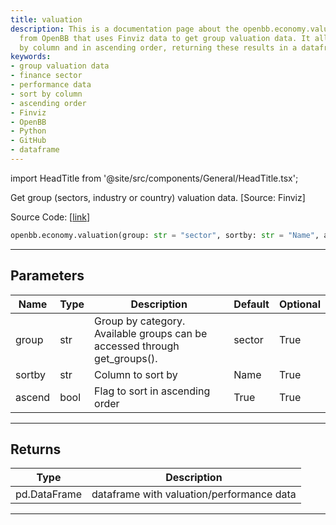 ```yaml
---
title: valuation
description: This is a documentation page about the openbb.economy.valuation function
  from OpenBB that uses Finviz data to get group valuation data. It allows for sorting
  by column and in ascending order, returning these results in a dataframe.
keywords:
- group valuation data
- finance sector
- performance data
- sort by column
- ascending order
- Finviz
- OpenBB
- Python
- GitHub
- dataframe
---
```


import HeadTitle from '@site/src/components/General/HeadTitle.tsx';

<HeadTitle title="economy.valuation - Reference | OpenBB SDK Docs" />

Get group (sectors, industry or country) valuation data. [Source: Finviz]

Source Code: [[link](https://github.com/OpenBB-finance/OpenBBTerminal/tree/main/openbb_terminal/economy/finviz_model.py#L66)]

```python
openbb.economy.valuation(group: str = "sector", sortby: str = "Name", ascend: bool = True)
```

---

## Parameters

| Name | Type | Description | Default | Optional |
| ---- | ---- | ----------- | ------- | -------- |
| group | str | Group by category. Available groups can be accessed through get_groups(). | sector | True |
| sortby | str | Column to sort by | Name | True |
| ascend | bool | Flag to sort in ascending order | True | True |


---

## Returns

| Type | Description |
| ---- | ----------- |
| pd.DataFrame | dataframe with valuation/performance data |
---
